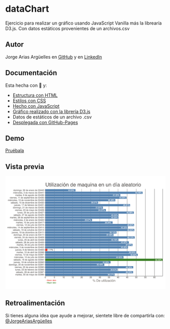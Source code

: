 
# dataChart

Ejercicio para realizar un gráfico usando JavaScript Vanilla más la librearía D3.js. Con datos estáticos provenientes de un archivos.csv

## Autor

Jorge Arias Argüelles en [GitHub](https://github.com/jorgearguellles) y en
[LinkedIn](https://www.linkedin.com/in/jorgeariasarguelles/)

  
## Documentación

Esta hecha con :green_heart: y:

* [Estructura con HTML](https://developer.mozilla.org/es/docs/Web/HTML)
* [Estilos con CSS](https://developer.mozilla.org/es/docs/Web/CSS)
* [Hecho con JavaScript](https://developer.mozilla.org/es/docs/Web/JavaScript)
* [Gráfico realizado con la librería D3.js](https://d3js.org)
* Datos de estáticos de un archivo .csv 
* [Desplegada con GitHub-Pages](https://pages.github.com)

  
## Demo

[Pruébala](https://main.d32onoc11tul47.amplifyapp.com)

  
## Vista previa

![App Screenshot](https://github.com/jorgearguellles/dataChart/blob/main/img/screenShot.png)

 
 ## Retroalimentación

Si tienes alguna idea que ayude a mejorar, sientete libre de compartirla con: [@JorgeAriasArgüelles](https://www.linkedin.com/in/jorgeariasarguelles/)
